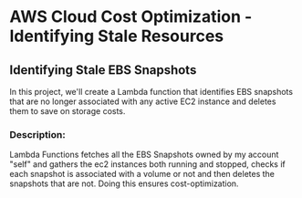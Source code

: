 # AWS Cloud Cost Optimization - Identifying Stale Resources

## Identifying Stale EBS Snapshots

In this project, we'll create a Lambda function that identifies EBS snapshots that are no longer associated with any active EC2 instance and deletes them to save on storage costs.

### Description:

Lambda Functions fetches all the EBS Snapshots owned by my account "self" and gathers the ec2 instances both running and stopped, checks if each snapshot is associated with a volume or not and then deletes the snapshots that are not. Doing this ensures cost-optimization.


